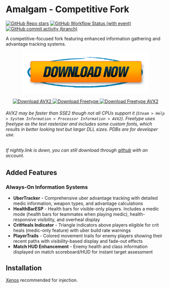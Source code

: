 # Amalgam - Competitive Fork

[![GitHub Repo stars](https://img.shields.io/github/stars/coffeegrind123/Amalgam-Comp)](/../../stargazers)
[![GitHub Workflow Status (with event)](https://img.shields.io/github/actions/workflow/status/coffeegrind123/Amalgam-Comp/msbuild.yml?branch=master)](/../../actions)
[![GitHub commit activity (branch)](https://img.shields.io/github/commit-activity/m/coffeegrind123/Amalgam-Comp)](/../../commits/)

A competitive-focused fork featuring enhanced information gathering and advantage tracking systems.

<p align="center">
  <a href="https://nightly.link/coffeegrind123/Amalgam-Comp/workflows/msbuild/master/Amalgamx64Release.zip">
    <img src=".github/assets/download.png" alt="Download Button" width="400" height="auto" align="center">
  </a>
  <br/><br/>
  <a href="https://nightly.link/coffeegrind123/Amalgam-Comp/workflows/msbuild/master/Amalgamx64ReleaseAVX2.zip">
    <img src=".github/assets/download_avx2.png" alt="Download AVX2" width="auto" height="auto">
  </a>
  <a href="https://nightly.link/coffeegrind123/Amalgam-Comp/workflows/msbuild/master/Amalgamx64ReleaseFreetype.zip">
    <img src=".github/assets/freetype.png" alt="Download Freetype" width="auto" height="auto">
  </a>
  <a href="https://nightly.link/coffeegrind123/Amalgam-Comp/workflows/msbuild/master/Amalgamx64ReleaseFreetypeAVX2.zip">
    <img src=".github/assets/freetype_avx2.png" alt="Download Freetype AVX2" width="auto" height="auto">
  </a>
</p>

###### AVX2 may be faster than SSE2 though not all CPUs support it (`Steam > Help > System Information > Processor Information > AVX2`). Freetype uses freetype as the text rasterizer and includes some custom fonts, which results in better looking text but larger DLL sizes. PDBs are for developer use.
###### If nightly.link is down, you can still download through [github](https://github.com/coffeegrind123/Amalgam-Comp/actions) with an account.

## Added Features

### Always-On Information Systems
- **UberTracker** - Comprehensive uber advantage tracking with detailed medic information, weapon types, and advantage calculations
- **HealthBarESP** - Health bars for visible-only players. Includes a medic mode (health bars for teammates when playing medic), health-responsive visibility, and overheal display
- **CritHeals Indicator** - Triangle indicators above players eligible for crit heals (medic-only feature) with uber build rate warnings
- **PlayerTrails** - Colored movement trails for enemy players showing their recent paths with visibility-based display and fade-out effects
- **Match HUD Enhancement** - Enemy health and class information displayed on match scoreboard/HUD for instant target assessment

## Installation

[Xenos](https://github.com/DarthTon/Xenos/releases) recommended for injection.
